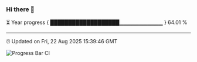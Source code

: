 ### Hi there 👋

⏳ Year progress { ███████████████████▁▁▁▁▁▁▁▁▁▁▁ } 64.01 %

---

⏰ Updated on Fri, 22 Aug 2025 15:39:46 GMT

![Progress Bar CI](https://github.com/IshwaranRudhara/GIT-ACTION/workflows/Progress%20Bar%20CI/badge.svg)
